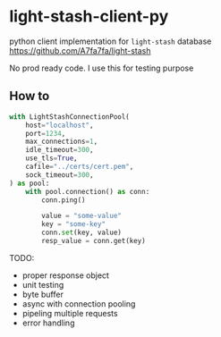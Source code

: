 # light-stash-client-py

python client implementation for `light-stash` database https://github.com/A7fa7fa/light-stash

No prod ready code. I use this for testing purpose

## How to

```python
with LightStashConnectionPool(
    host="localhost",
    port=1234,
    max_connections=1,
    idle_timeout=300,
    use_tls=True,
    cafile="../certs/cert.pem",
    sock_timeout=300,
) as pool:
    with pool.connection() as conn:
        conn.ping()

        value = "some-value"
        key = "some-key"
        conn.set(key, value)
        resp_value = conn.get(key)
```

TODO:
- proper response object
- unit testing
- byte buffer
- async with connection pooling
- pipeling multiple requests
- error handling
